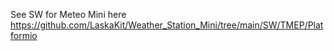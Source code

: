 See SW for Meteo Mini here https://github.com/LaskaKit/Weather_Station_Mini/tree/main/SW/TMEP/Platformio